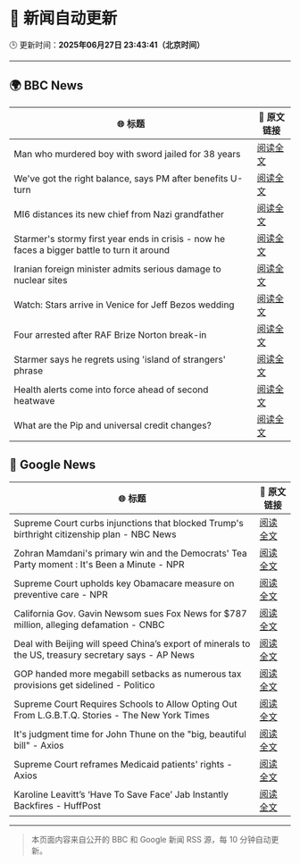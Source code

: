 # 🧠 新闻自动更新

🕒 更新时间：**2025年06月27日 23:43:41（北京时间）**

---

## 🌍 BBC News

| 🌐 标题 | 🔗 原文链接 |
|--------|-------------|
| Man who murdered boy with sword jailed for 38 years | [阅读全文](https://www.bbc.com/news/articles/cvg977nkl9xo) |
| We've got the right balance, says PM after benefits U-turn | [阅读全文](https://www.bbc.com/news/articles/cd78vyl3yvlo) |
| MI6 distances its new chief from Nazi grandfather | [阅读全文](https://www.bbc.com/news/articles/c0l406gpydgo) |
| Starmer's stormy first year ends in crisis - now he faces a bigger battle to turn it around | [阅读全文](https://www.bbc.com/news/articles/cm2l8ge86z7o) |
| Iranian foreign minister admits serious damage to nuclear sites | [阅读全文](https://www.bbc.com/news/articles/crmv3kp744ro) |
| Watch: Stars arrive in Venice for Jeff Bezos wedding | [阅读全文](https://www.bbc.com/news/videos/c4g8rlpw2xqo) |
| Four arrested after RAF Brize Norton break-in | [阅读全文](https://www.bbc.com/news/articles/cq6m79n6q65o) |
| Starmer says he regrets using 'island of strangers' phrase | [阅读全文](https://www.bbc.com/news/articles/cj3rxrg2pnjo) |
| Health alerts come into force ahead of second heatwave | [阅读全文](https://www.bbc.com/news/articles/cy4y8exrw0zo) |
| What are the Pip and universal credit changes? | [阅读全文](https://www.bbc.com/news/articles/cj924xvzrr2o) |

## 📰 Google News

| 🌐 标题 | 🔗 原文链接 |
|--------|-------------|
| Supreme Court curbs injunctions that blocked Trump's birthright citizenship plan - NBC News | [阅读全文](https://news.google.com/rss/articles/CBMixgFBVV95cUxQelhZRldjM1lmZWNDOThEOFk1YnMyVDZUS3NlY3BxS0xXNXRYMjBpZmxvNzVxOWktRjE4c25XSVBxcDEzWTFVRHcxYzlERURpX1NZeFFweE81d1Fkd0tNTS1tMmtmRTVKWERfSlJLZHI4Tk92ZjIyS241MnA4VGFmdWJjNU1QenpyQ2F3WU5kT0lraks3clZTNVBqNjcyR05nWl9RRzIwMFN1LVdxNVdGVDN1VVBnUVV6aUsxeVphdExPRWVYN1HSAVZBVV95cUxOYzQ3S2pfWWxxWXlpWXk4eHBDbEdjU1BMRzZzU1Q2TGNTQzJDcFViUVpjS2FscER4LTAtaXVnNjYwc2tyQUN6V2ZyblVfMy1jUzVPUFczQQ?oc=5) |
| Zohran Mamdani's primary win and the Democrats' Tea Party moment : It's Been a Minute - NPR | [阅读全文](https://news.google.com/rss/articles/CBMimgFBVV95cUxNTllQRlpNVlJsVUl2YlplUjZoM2F6ZFVOV0lwQTlMdkpKV2lBN1NpSDduT3Y2MkJWRmp5VzRCejVyaXpqbi0xamZVT1JubXBMcEU3Ri1WY21MYXZrNnRuVkdqb2F1N2NQUGR0OUJVRC1MY1M1NlZvSEhpUHNEeXRBaWhiWUtwMmhGUUFyZmRZU3Q5MFh4NGxoeURR?oc=5) |
| Supreme Court upholds key Obamacare measure on preventive care - NPR | [阅读全文](https://news.google.com/rss/articles/CBMijAFBVV95cUxQdHZlSVU4WXhxMW9pcXhlR3hGaDVuazE3OEg3VldTbDdVUU9xenNBVzJKTzNtY3h1VHZEQ3hiUlhPTzB6QnJ2YWxJU25ubmZFSUNBbmFpMDY1TTdtUmNLTHZCcWp6eVNRYXpYMDkwenBTMFdmakhuYXdjNHRpQW5qVnZhTFhLRVRCWWo4QQ?oc=5) |
| California Gov. Gavin Newsom sues Fox News for $787 million, alleging defamation - CNBC | [阅读全文](https://news.google.com/rss/articles/CBMie0FVX3lxTE5tUkFEamtVOElRUURqSUpIR2llMDdhblp5cDJvYlAzZlplWnItczV4OFprUjFTRkFaZVZldFFNLWRPU29PdE1YeFV3a2Z5VEtMeG1aYldrempyVGgycEZRWTd4WDU2cGc3Rk55dFNvd0RYZkRNdXNxS0J6QdIBgAFBVV95cUxPMFk0YmFPUW5VYlZnRXFZWnJDQWMzSHJ5dVNPT1hjOWtQOGtVU0lfeXRRTTBLSHFDYmJtaFZyUW85bkY0RGszcGJPUWluSGI3NUljc2VNeUxRY3RhYUpFNWZkU2ZKVFRMTUhQTXpycXZEQVpXZDVkSUdXNi1KdFExcw?oc=5) |
| Deal with Beijing will speed China’s export of minerals to the US, treasury secretary says - AP News | [阅读全文](https://news.google.com/rss/articles/CBMilwFBVV95cUxPQngtRjJNbFhFLUJNMUpmOFJxWkYyTkNYVGdUQ0REVFFsYTE4b3FIZm1ObFZIT1dDOEVfSy10TE5JbUhvZkxMdmMwcmgtZVRfcEh4eGFUblRWNTdwUkdQTTJlb2hFV29TbXY1UmpNV0NEd3gzUGd2NmlnY1FsR1EtdEpNcUg4cUFwNWR3TVc4dTh5R2dkeWxF?oc=5) |
| GOP handed more megabill setbacks as numerous tax provisions get sidelined - Politico | [阅读全文](https://news.google.com/rss/articles/CBMi2AFBVV95cUxNcXozd0c1bFhzZ2xkbHowQmZUbVJ0RjhUMTBmYy1WRXJPQkNPcjJSWGhIa05nZnB1RDV3RzlhVEEtNzQ2MFA0Ym9aSUt5bkN3SjRnOGhZN3cxWWd2Z0Z6bTMyemF3MnFXM1ZOa3pSNGFlTUJQSkZoVGowQjVFSlg0QWlfYzZtLXd1UHcwejBQRVoyQW1RQnNkNEFXTng4YmY2MF9GZ216WDJkRU5SUnByRHZ5aDB0WE5OZFpmWWhsbzRRS0JoMGZNV1dBNjAxTmk2dHVEWkhZZ20?oc=5) |
| Supreme Court Requires Schools to Allow Opting Out From L.G.B.T.Q. Stories - The New York Times | [阅读全文](https://news.google.com/rss/articles/CBMigwFBVV95cUxOSmJTcVJhekVGeDRwUTFza1RrRzUyakFNRGVTMWxUV2p1X0ptLU1wTXVwSFhNcDFZWE1XclBubXhHbnI2X0xFYVZocjk2TlVReTNFQ1g1ZHYwbXhOaWdWYnJ1X0VkLWpUYWFWWmlOQ2JqTm9ta2liNW1XSlhGcURNU2lBSQ?oc=5) |
| It's judgment time for John Thune on the "big, beautiful bill" - Axios | [阅读全文](https://news.google.com/rss/articles/CBMiggFBVV95cUxNc20zUGRuWm55M3JfNzNwNjVkd2xsanFsLTdxN0tfQmFDay1wVE9JTFZKOWhfdVlkZ1dQdkVvNlgybjhQMk5hc1FjOGIwcnJGbjZYNXJaZUNscVJGbUlycjlDT0k4Xy15RUtTN2V2cHVZTVNlS21pZ3NPd1dYRGtDelRR?oc=5) |
| Supreme Court reframes Medicaid patients' rights - Axios | [阅读全文](https://news.google.com/rss/articles/CBMie0FVX3lxTE5iMUNJRkprc0Y5MHV2dHctQ3d2dzVUWXZTdzVQdF94bVhVaFNUa3RicFl1SXZDLUUzUWI0TE9QdVczWWhxQlVuQTY4TFM1LVlNVG9FVlJfWGlWS2s3cGdNdGxrYXNpMjBkbEc0YUk0VjF1Y3czWVVTYVRNNA?oc=5) |
| Karoline Leavitt’s ‘Have To Save Face’ Jab Instantly Backfires - HuffPost | [阅读全文](https://news.google.com/rss/articles/CBMimAFBVV95cUxQLWw0RjBLR1ZSd1JBMXpjWEREWW5ncmFfY0cxa3BIRHBzLVNNajVkNEJtXzJPUnFWRlNpeEp3WnhrWEdQb0Q2SEY2NFJMTUlCLUl4XzJvTm1iUFM5eFNoWkNEUkVyTUJEUmkwQXJHTXJyWGxBa3Y1azZuMTR1V1lwM2g4Zk9jU3VWYXVyRF9VS0o2NDJMZGdaetIBngFBVV95cUxPSmdyV3E5aEtEbDcyTXZiWGpJMGxsWGNkZ2plbk1yVHNtWXViSE1IU3FYN3lxZjQxY25YNmlmQ09tZnp5TlU1S1dWa215cE52N0lUYUhvb0V6Wm9ycU9pYlJmY3lQQ0xyR0FMRi0zczJxbUVQOS1vVmFPdlZZQzJqczBvaXVpckFKZUlMV3RlTzlTbUM4UTdldGR1dHNvZw?oc=5) |

---
> 本页面内容来自公开的 BBC 和 Google 新闻 RSS 源，每 10 分钟自动更新。